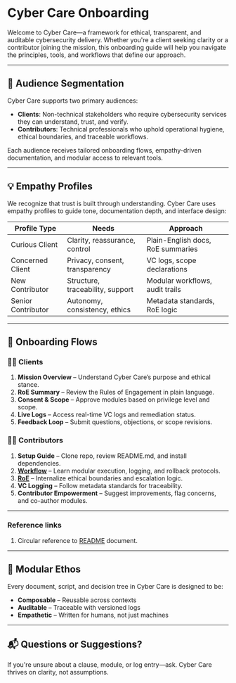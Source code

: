 # Cyber Care Onboarding

Welcome to Cyber Care—a framework for ethical, transparent, and auditable cybersecurity delivery. Whether you're a client seeking clarity or a contributor joining the mission, this onboarding guide will help you navigate the principles, tools, and workflows that define our approach.

---

## 🧭 Audience Segmentation

Cyber Care supports two primary audiences:

- **Clients**: Non-technical stakeholders who require cybersecurity services they can understand, trust, and verify.
- **Contributors**: Technical professionals who uphold operational hygiene, ethical boundaries, and traceable workflows.

Each audience receives tailored onboarding flows, empathy-driven documentation, and modular access to relevant tools.

---

## 💡 Empathy Profiles

We recognize that trust is built through understanding. Cyber Care uses empathy profiles to guide tone, documentation depth, and interface design:

| Profile Type     | Needs                            | Approach                          |
|------------------|----------------------------------|-----------------------------------|
| Curious Client   | Clarity, reassurance, control    | Plain-English docs, RoE summaries |
| Concerned Client | Privacy, consent, transparency   | VC logs, scope declarations       |
| New Contributor  | Structure, traceability, support | Modular workflows, audit trails   |
| Senior Contributor | Autonomy, consistency, ethics  | Metadata standards, RoE logic     |

---

## 🔄 Onboarding Flows

### 🧑‍💼 Clients

1. **Mission Overview** – Understand Cyber Care’s purpose and ethical stance.
2. **RoE Summary** – Review the Rules of Engagement in plain language.
3. **Consent & Scope** – Approve modules based on privilege level and scope.
4. **Live Logs** – Access real-time VC logs and remediation status.
5. **Feedback Loop** – Submit questions, objections, or scope revisions.

### 🧑‍💻 Contributors

1. **Setup Guide** – Clone repo, review README.md, and install dependencies.
2. **[Workflow](./workflow.md)** – Learn modular execution, logging, and rollback protocols.
3. **[RoE](./roe.md)** – Internalize ethical boundaries and escalation logic.
4. **VC Logging** – Follow metadata standards for traceability.
5. **Contributor Empowerment** – Suggest improvements, flag concerns, and co-author modules.

---

### Reference links
1) Circular reference to [README](../README.md) document. 

---

## 🧩 Modular Ethos

Every document, script, and decision tree in Cyber Care is designed to be:

- **Composable** – Reusable across contexts
- **Auditable** – Traceable with versioned logs
- **Empathetic** – Written for humans, not just machines

---

## 📬 Questions or Suggestions?

If you're unsure about a clause, module, or log entry—ask. Cyber Care thrives on clarity, not assumptions.
